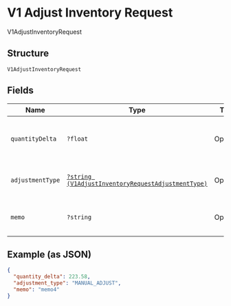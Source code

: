 
# V1 Adjust Inventory Request

V1AdjustInventoryRequest

## Structure

`V1AdjustInventoryRequest`

## Fields

| Name | Type | Tags | Description | Getter | Setter |
|  --- | --- | --- | --- | --- | --- |
| `quantityDelta` | `?float` | Optional | The number to adjust the variation's quantity by. | getQuantityDelta(): ?float | setQuantityDelta(?float quantityDelta): void |
| `adjustmentType` | [`?string (V1AdjustInventoryRequestAdjustmentType)`](/doc/models/v1-adjust-inventory-request-adjustment-type.md) | Optional | - | getAdjustmentType(): ?string | setAdjustmentType(?string adjustmentType): void |
| `memo` | `?string` | Optional | A note about the inventory adjustment. | getMemo(): ?string | setMemo(?string memo): void |

## Example (as JSON)

```json
{
  "quantity_delta": 223.58,
  "adjustment_type": "MANUAL_ADJUST",
  "memo": "memo4"
}
```

